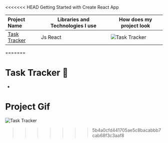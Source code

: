 <<<<<<< HEAD
 Getting Started with Create React App

  Project Name       |Libraries and Technologies I use     |How does my project look   
:-------------------------|-------------------------|-------------------------
[Task Tracker](https://react-task-tracker-muharremgem.vercel.app/)| Js React | ![Task Tracker](task.gif)

=======
# Task Tracker 🚀

- 

# Project Gif

 ![Task Tracker](task.gif)
>>>>>>> 5b4a0cfd441705ae5c8bacabbb7cab68f3c3aaf8
